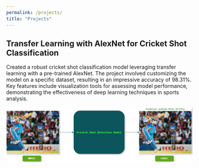```yaml
---
permalink: /projects/
title: "Projects"
---
```


## Transfer Learning with AlexNet for Cricket Shot Classification

Created a robust cricket shot classification model leveraging transfer learning with a pre-trained AlexNet. The project involved customizing the model on a specific dataset, resulting in an impressive accuracy of 98.31%. Key features include visualization tools for assessing model performance, demonstrating the effectiveness of deep learning techniques in sports analysis.

![TL Overview](/assets/images/tl_overview.png)


